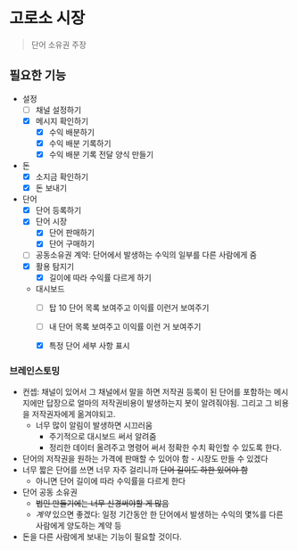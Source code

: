 # 고로소 시장

> 단어 소유권 주장

## 필요한 기능

* 설정
  * [ ] 채널 설정하기
  * [x] 메시지 확인하기
    * [x] 수익 배분하기
    * [x] 수익 배분 기록하기
    * [x] 수익 배분 기록 전달 양식 만들기
* 돈
  * [x] 소지금 확인하기
  * [x] 돈 보내기
* 단어
  * [x] 단어 등록하기
  * [x] 단어 시장
    * [x] 단어 판매하기
    * [x] 단어 구매하기
  * [ ] 공동소유권 계약: 단어에서 발생하는 수익의 일부를 다른 사람에게 줌
  * [x] 활용 탐지기
    * [x] 길이에 따라 수익률 다르게 하기
  * 대시보드
    * [ ] 탑 10 단어 목록 보여주고 이익률 이런거 보여주기
    * [ ] 내 단어 목록 보여주고 이익률 이런 거 보여주기
    * [x] 특정 단어 세부 사항 표시


### 브레인스토밍

* 컨셉: 채널이 있어서 그 채널에서 말을 하면
  저작권 등록이 된 단어를 포함하는 메시지에만
  답장으로 얼마의 저작권비용이 발생하는지 봇이 알려줘야됨.
  그리고 그 비용을 저작권자에게 옮겨야되고.
  * 너무 많이 알림이 발생하면 시끄러움
    * 주기적으로 대시보드 써서 알려줌
    * 정리한 데이터 올려주고 명령어 써서 정확한 수치 확인할 수 있도록 한다.
* 단어의 저작권을 원하는 가격에 판매할 수 있어야 함 - 시장도 만들 수 있겠다
* 너무 짧은 단어를 쓰면 너무 자주 걸리니까 ~~단어 길이도 하한 있어야 함~~
  * 아니면 단어 길이에 따라 수익률을 다르게 한다
* 단어 공동 소유권
  * ~~법인 만들기에는 너무 신경써야할 게 많음~~
  * *계약* 있으면 좋겠다: 일정 기간동안 한 단어에서 발생하는 수익의 몇%를 다른 사람에게 양도하는 계약 등
* 돈을 다른 사람에게 보내는 기능이 필요할 것이다.
